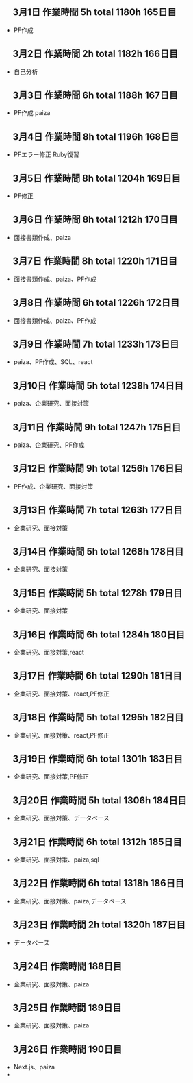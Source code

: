 ## 　3月1日 作業時間 5h total 1180h 165日目
- PF作成
## 　3月2日 作業時間 2h total 1182h 166日目
- 自己分析
## 　3月3日 作業時間 6h total 1188h 167日目
- PF作成 paiza
## 　3月4日 作業時間 8h total 1196h 168日目
- PFエラー修正 Ruby復習
## 　3月5日 作業時間 8h total 1204h 169日目
- PF修正
## 　3月6日 作業時間 8h total 1212h 170日目
- 面接書類作成、paiza
## 　3月7日 作業時間 8h total 1220h 171日目
- 面接書類作成、paiza、PF作成
## 　3月8日 作業時間 6h total 1226h 172日目
- 面接書類作成、paiza、PF作成
## 　3月9日 作業時間 7h total 1233h 173日目
- paiza、PF作成、SQL、react
## 　3月10日 作業時間 5h total 1238h 174日目
- paiza、企業研究、面接対策
## 　3月11日 作業時間 9h total 1247h 175日目
- paiza、企業研究、PF作成
## 　3月12日 作業時間 9h total 1256h 176日目
- PF作成、企業研究、面接対策
## 　3月13日 作業時間 7h total 1263h 177日目
- 企業研究、面接対策
## 　3月14日 作業時間 5h total 1268h 178日目
- 企業研究、面接対策
## 　3月15日 作業時間 5h total 1278h 179日目
- 企業研究、面接対策
## 　3月16日 作業時間 6h total 1284h 180日目
- 企業研究、面接対策,react
## 　3月17日 作業時間 6h total 1290h 181日目
- 企業研究、面接対策、react,PF修正
## 　3月18日 作業時間 5h total 1295h 182日目
- 企業研究、面接対策、react,PF修正
## 　3月19日 作業時間 6h total 1301h 183日目
- 企業研究、面接対策,PF修正
## 　3月20日 作業時間 5h total 1306h 184日目
- 企業研究、面接対策、データベース
## 　3月21日 作業時間 6h total 1312h 185日目
- 企業研究、面接対策、paiza,sql
## 　3月22日 作業時間 6h total 1318h 186日目
- 企業研究、面接対策、paiza,データベース
## 　3月23日 作業時間 2h total 1320h 187日目
- データベース
## 　3月24日 作業時間  188日目
- 企業研究、面接対策、paiza
## 　3月25日 作業時間  189日目
- 企業研究、面接対策、paiza
## 　3月26日 作業時間  190日目
- Next.js、paiza
- 
